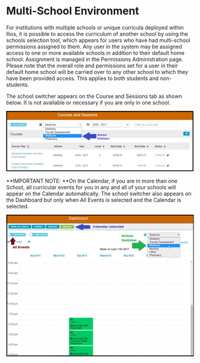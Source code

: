# Multi-School Environment

For institutions with multiple schools or unique curricula deployed within Ilios, it is possible to access the curriculum of another school by using the schools selection tool, which appears for users who have had multi-school permissions assigned to them. Any user in the system may be assigned access to one or more available schools in addition to their default home school. Assignment is managed in the Permissions Administration page. Please note that the overall role and permissions set for a user in their default home school will be carried over to any other school to which they have been provided access. This applies to both students and non-students.

The school switcher appears on the Course and Sessions tab as shown below. It is not available or necessary if you are only in one school.

![](../.gitbook/assets/school_switcher.jpg)

**IMPORTANT NOTE: **On the Calendar, if you are in more than one School, all curricular events for you in any and all of your schools will appear on the Calendar automatically. The school switcher also appears on the Dashboard but only when All Events is selected and the Calendar is selected.

![](../.gitbook/assets/school_switcher_calendar.jpg)
